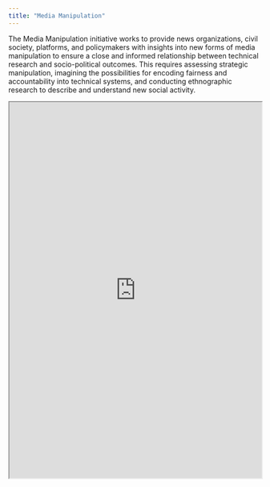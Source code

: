 ```yaml
---
title: "Media Manipulation"
---
```


The Media Manipulation initiative works to provide news organizations, civil society, platforms, and policymakers with insights into new forms of media manipulation to ensure a close and informed relationship between technical research and socio-political outcomes. This requires assessing strategic manipulation, imagining the possibilities for encoding fairness and accountability into technical systems, and conducting ethnographic research to describe and understand new social activity.

<iframe height="750" width="100%" src="https://ewelton.github.io/ktest/wiki.html#Media%20Manipulation"></iframe>
